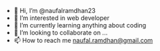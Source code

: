- 👋 Hi, I’m @naufalramdhan23
- 👀 I’m interested in web developer
- 🌱 I’m currently learning anything about coding
- 💞️ I’m looking to collaborate on ...
- 📫 How to reach me naufal.ramdhan@gmail.com

<!---
naufalramdhan23/naufalramdhan23 is a ✨ special ✨ repository because its `README.md` (this file) appears on your GitHub profile.
You can click the Preview link to take a look at your changes.
--->
